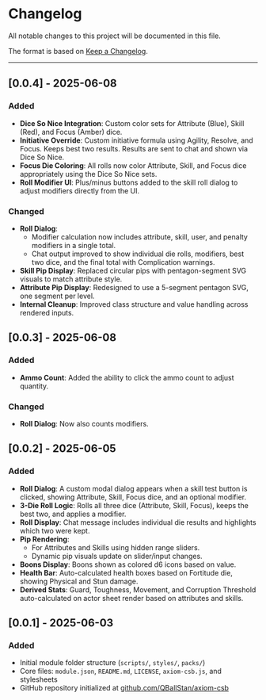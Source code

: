 # Changelog

All notable changes to this project will be documented in this file.

The format is based on [Keep a Changelog](https://keepachangelog.com/en/1.0.0/).

---

## [0.0.4] - 2025-06-08

### Added
- **Dice So Nice Integration**: Custom color sets for Attribute (Blue), Skill (Red), and Focus (Amber) dice.
- **Initiative Override**: Custom initiative formula using Agility, Resolve, and Focus. Keeps best two results. Results are sent to chat and shown via Dice So Nice.
- **Focus Die Coloring**: All rolls now color Attribute, Skill, and Focus dice appropriately using the Dice So Nice sets.
- **Roll Modifier UI**: Plus/minus buttons added to the skill roll dialog to adjust modifiers directly from the UI.

### Changed
- **Roll Dialog**:
  - Modifier calculation now includes attribute, skill, user, and penalty modifiers in a single total.
  - Chat output improved to show individual die rolls, modifiers, best two dice, and the final total with Complication warnings.
- **Skill Pip Display**: Replaced circular pips with pentagon-segment SVG visuals to match attribute style.
- **Attribute Pip Display**: Redesigned to use a 5-segment pentagon SVG, one segment per level.
- **Internal Cleanup**: Improved class structure and value handling across rendered inputs.

## [0.0.3] - 2025-06-08

### Added
- **Ammo Count**: Added the ability to click the ammo count to adjust quantity.

### Changed
- **Roll Dialog**: Now also counts modifiers.

## [0.0.2] - 2025-06-05

### Added
- **Roll Dialog**: A custom modal dialog appears when a skill test button is clicked, showing Attribute, Skill, Focus dice, and an optional modifier.
- **3-Die Roll Logic**: Rolls all three dice (Attribute, Skill, Focus), keeps the best two, and applies a modifier.
- **Roll Display**: Chat message includes individual die results and highlights which two were kept.
- **Pip Rendering**:
  - For Attributes and Skills using hidden range sliders.
  - Dynamic pip visuals update on slider/input changes.
- **Boons Display**: Boons shown as colored d6 icons based on value.
- **Health Bar**: Auto-calculated health boxes based on Fortitude die, showing Physical and Stun damage.
- **Derived Stats**: Guard, Toughness, Movement, and Corruption Threshold auto-calculated on actor sheet render based on attributes and skills.

## [0.0.1] - 2025-06-03
### Added
- Initial module folder structure (`scripts/`, `styles/`, `packs/`)
- Core files: `module.json`, `README.md`, `LICENSE`, `axiom-csb.js`, and stylesheets
- GitHub repository initialized at [github.com/QBallStan/axiom-csb](https://github.com/QBallStan/axiom-csb)
